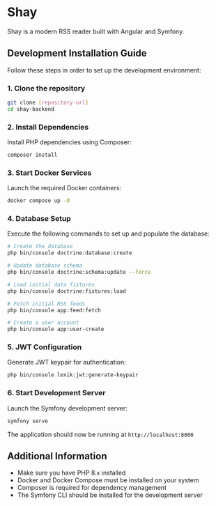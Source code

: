 # Shay

Shay is a modern RSS reader built with Angular and Symfony.

## Development Installation Guide

Follow these steps in order to set up the development environment:

### 1. Clone the repository
```bash
git clone [repository-url]
cd shay-backend
```

### 2. Install Dependencies
Install PHP dependencies using Composer:
```bash
composer install
```

### 3. Start Docker Services
Launch the required Docker containers:
```bash
docker compose up -d
```

### 4. Database Setup
Execute the following commands to set up and populate the database:

```bash
# Create the database
php bin/console doctrine:database:create

# Update database schema
php bin/console doctrine:schema:update --force

# Load initial data fixtures
php bin/console doctrine:fixtures:load

# Fetch initial RSS feeds
php bin/console app:feed:fetch

# Create a user account
php bin/console app:user-create
```

### 5. JWT Configuration
Generate JWT keypair for authentication:
```bash
php bin/console lexik:jwt:generate-keypair
```

### 6. Start Development Server
Launch the Symfony development server:
```bash
symfony serve
```

The application should now be running at `http://localhost:8000`

## Additional Information

- Make sure you have PHP 8.x installed
- Docker and Docker Compose must be installed on your system
- Composer is required for dependency management
- The Symfony CLI should be installed for the development server

